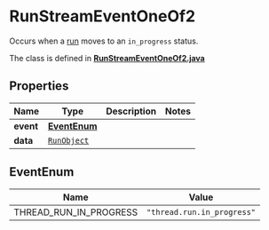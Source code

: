 

# RunStreamEventOneOf2

Occurs when a [run](/docs/api-reference/runs/object) moves to an `in_progress` status.

The class is defined in **[RunStreamEventOneOf2.java](../../src/main/java/org/openapitools/model/RunStreamEventOneOf2.java)**

## Properties

Name | Type | Description | Notes
------------ | ------------- | ------------- | -------------
**event** | [**EventEnum**](#EventEnum) |  | 
**data** | [`RunObject`](RunObject.md) |  | 

## EventEnum

Name | Value
---- | -----
THREAD_RUN_IN_PROGRESS | `"thread.run.in_progress"`



